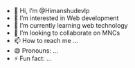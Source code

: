 - 👋 Hi, I’m @Himanshudevlp
- 👀 I’m interested in Web development 
- 🌱 I’m currently learning web technology 
- 💞️ I’m looking to collaborate on MNCs 
- 📫 How to reach me ...
- 😄 Pronouns: ...
- ⚡ Fun fact: ...

<!---
Himanshudevlp/Himanshudevlp is a ✨ special ✨ repository because its `README.md` (this file) appears on your GitHub profile.
You can click the Preview link to take a look at your changes.
--->
